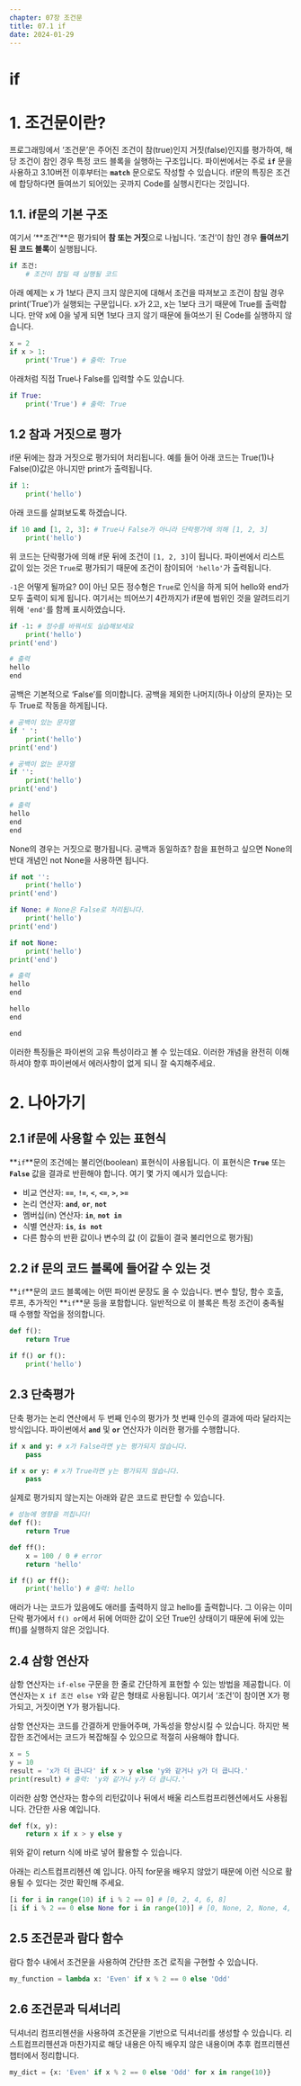 ```yaml
---
chapter: 07장 조건문
title: 07.1 if
date: 2024-01-29
---
```


# if

# 1. 조건문이란?

프로그래밍에서 ‘조건문’은 주어진 조건이 참(true)인지 거짓(false)인지를 평가하여, 해당 조건이 참인 경우 특정 코드 블록을 실행하는 구조입니다. 파이썬에서는 주로 **`if`** 문을 사용하고 3.10버전 이후부터는 **`match`** 문으로도 작성할 수 있습니다. if문의 특징은 조건에 합당하다면 들여쓰기 되어있는 곳까지 Code를 실행시킨다는 것입니다.

## 1.1. if문의 기본 구조

여기서 ‘**조건’**은 평가되어 **참 또는 거짓**으로 나뉩니다. ‘조건’이 참인 경우 **들여쓰기된 코드 블록**이 실행됩니다.

```python
if 조건:
    # 조건이 참일 때 실행될 코드
```

아래 예제는 x 가 1보다 큰지 크지 않은지에 대해서 조건을 따져보고 조건이 참일 경우 print(’True’)가 실행되는 구문입니다. x가 2고, x는 1보다 크기 때문에 True를 출력합니다. 만약 x에 0을 넣게 되면 1보다 크지 않기 때문에 들여쓰기 된 Code를 실행하지 않습니다.

```python
x = 2
if x > 1:
    print('True') # 출력: True
```

아래처럼 직접 True나 False를 입력할 수도 있습니다.

```python
if True:
    print('True') # 출력: True
```

## 1.2 참과 거짓으로 평가

if문 뒤에는 참과 거짓으로 평가되어 처리됩니다. 예를 들어 아래 코드는 True(1)나 False(0)값은 아니지만 print가 출력됩니다.

```python
if 1:
    print('hello')
```

아래 코드를 살펴보도록 하겠습니다.

```python
if 10 and [1, 2, 3]: # True나 False가 아니라 단락평가에 의해 [1, 2, 3]
    print('hello')
```

위 코드는 단락평가에 의해 if문 뒤에 조건이 `[1, 2, 3]`이 됩니다. 파이썬에서 리스트 값이 있는 것은 `True`로 평가되기 때문에 조건이 참이되어 `'hello'`가 출력됩니다.

`-1`은 어떻게 될까요? 0이 아닌 모든 정수형은 `True`로 인식을 하게 되어 hello와 end가 모두 출력이 되게 됩니다. 여기서는 띄어쓰기 4칸까지가 if문에 범위인 것을 알려드리기 위해 `'end'`를 함께 표시하였습니다.

```python
if -1: # 정수를 바꿔서도 실습해보세요
    print('hello')
print('end')
```

```python
# 출력
hello
end
```

공백은 기본적으로 ‘False’를 의미합니다. 공백을 제외한 나머지(하나 이상의 문자)는 모두 True로 작동을 하게됩니다.

```python
# 공백이 있는 문자열
if ' ':
    print('hello')
print('end')

# 공백이 없는 문자열
if '':
    print('hello')
print('end')
```

```python
# 출력
hello
end
end
```

None의 경우는 거짓으로 평가됩니다. 공백과 동일하죠? 참을 표현하고 싶으면 None의 반대 개념인 not None을 사용하면 됩니다.

```python
if not '':
    print('hello')
print('end')

if None: # None은 False로 처리됩니다.
    print('hello')
print('end')

if not None:
    print('hello')
print('end')
```

```python
# 출력
hello
end

hello
end

end
```

이러한 특징들은 파이썬의 고유 특성이라고 볼 수 있는데요. 이러한 개념을 완전히 이해하셔야 향후 파이썬에서 에러사항이 없게 되니 잘 숙지해주세요.

# 2. 나아가기

## 2.1 if문에 사용할 수 있는 표현식

**`if`**문의 조건에는 불리언(boolean) 표현식이 사용됩니다. 이 표현식은 **`True`** 또는 **`False`** 값을 결과로 반환해야 합니다. 여기 몇 가지 예시가 있습니다:

- 비교 연산자: **`==`**, **`!=`**, **`<`**, **`<=`**, **`>`**, **`>=`**
- 논리 연산자: **`and`**, **`or`**, **`not`**
- 멤버십(in) 연산자: **`in`**, **`not in`**
- 식별 연산자: **`is`**, **`is not`**
- 다른 함수의 반환 값이나 변수의 값 (이 값들이 결국 불리언으로 평가됨)

## 2.2 i**f 문의 코드 블록에 들어갈 수 있는 것**

**`if`**문의 코드 블록에는 어떤 파이썬 문장도 올 수 있습니다. 변수 할당, 함수 호출, 루프, 추가적인 **`if`**문 등을 포함합니다. 일반적으로 이 블록은 특정 조건이 충족될 때 수행할 작업을 정의합니다.

```python
def f():
    return True

if f() or f():
    print('hello')
```

## 2.3 단축평가

단축 평가는 논리 연산에서 두 번째 인수의 평가가 첫 번째 인수의 결과에 따라 달라지는 방식입니다. 파이썬에서 **`and`** 및 **`or`** 연산자가 이러한 평가를 수행합니다.

```python
if x and y: # x가 False라면 y는 평가되지 않습니다.
    pass
```

```python
if x or y: # x가 True라면 y는 평가되지 않습니다.
    pass
```

실제로 평가되지 않는지는 아래와 같은 코드로 판단할 수 있습니다.

```python
# 성능에 영향을 끼칩니다!
def f():
    return True

def ff():
    x = 100 / 0 # error
    return 'hello'

if f() or ff():
    print('hello') # 출력: hello
```

애러가 나는 코드가 있음에도 애러를 출력하지 않고 hello를 출력합니다. 그 이유는 이미 단락 평가에서 `f() or`에서 뒤에 어떠한 값이 오던 True인 상태이기 때문에 뒤에 있는 ff()를 실행하지 않은 것입니다.

## 2.4 **삼항 연산자**

삼항 연산자는 `if-else` 구문을 한 줄로 간단하게 표현할 수 있는 방법을 제공합니다. 이 연산자는 `X if 조건 else Y`와 같은 형태로 사용됩니다. 여기서 ‘조건’이 참이면 X가 평가되고, 거짓이면 Y가 평가됩니다.

삼항 연산자는 코드를 간결하게 만들어주며, 가독성을 향상시킬 수 있습니다. 하지만 복잡한 조건에서는 코드가 복잡해질 수 있으므로 적절히 사용해야 합니다.

```python
x = 5
y = 10
result = 'x가 더 큽니다' if x > y else 'y와 같거나 y가 더 큽니다.'
print(result) # 출력: 'y와 같거나 y가 더 큽니다.'
```

이러한 삼항 연산자는 함수의 리턴값이나 뒤에서 배울 리스트컴프리헨션에서도 사용됩니다. 간단한 사용 예입니다.

```python
def f(x, y):
    return x if x > y else y
```

위와 같이 return 식에 바로 넣어 활용할 수 있습니다.

아래는 리스트컴프리헨션 예 입니다. 아직 for문을 배우지 않았기 때문에 이런 식으로 활용될 수 있다는 것만 확인해 주세요.

```python
[i for i in range(10) if i % 2 == 0] # [0, 2, 4, 6, 8]
[i if i % 2 == 0 else None for i in range(10)] # [0, None, 2, None, 4, None, 6, None, 8, None]
```

## 2.5 **조건문과 람다 함수**

람다 함수 내에서 조건문을 사용하여 간단한 조건 로직을 구현할 수 있습니다.

```python
my_function = lambda x: 'Even' if x % 2 == 0 else 'Odd'
```

## 2.6 **조건문과 딕셔너리**

딕셔너리 컴프리헨션을 사용하여 조건문을 기반으로 딕셔너리를 생성할 수 있습니다. 리스트컴프리헨션과 마찬가지로 해당 내용은 아직 배우지 않은 내용이며 추후 컴프리헨션 챕터에서 정리합니다.

```python
my_dict = {x: 'Even' if x % 2 == 0 else 'Odd' for x in range(10)}
```

